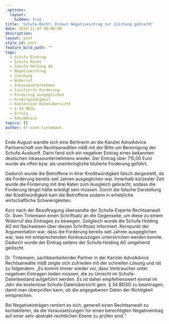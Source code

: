 ```yaml
---
_options:
  layout:
    hidden: true
title: 'Schufa-Recht: Erneut Negativeintrag zur Löschung gebracht'
date: 2016-11-07 00:00:00
description:
layout: post
style_id: post
feature_bild_path: ""
tags:
  - Schufa Eintrag
  - Schufa Recht
  - Schufa Holding AG
  - Negativeintrag
  - Löschung
  - Widerruf
  - Inkassounternehmen
  - titulierte Forderung
  - Forderung ausgeglichen
  - Kreditwürdigkeit
  - kostenlose Datenübersicht
  - § 34 BDSG
  - Erfolg
  - AdovAdvice
topics: []
author: dr-sven-tintemann
---
```



Ende August wandte sich eine Berlinerin an die Kanzlei AdvoAdvice Partnerschaft von Rechtsanwälten mbB mit der Bitte um Bereinigung der Schufa-Auskunft. Darin fand sich ein negativer Eintrag eines bekannten deutschen Inkassounternehmens wieder. Der Eintrag über 715,00 Euro wurde als offen bzw. als uneinbringliche titulierte Forderung geführt.

Dadurch wurde die Betroffene in ihrer Kreditwürdigkeit falsch dargestellt, da die Forderung bereits seit Jahren ausgeglichen war. Innerhalb kürzester Zeit wurde die Forderung mit drei Raten zum Ausgleich gebracht, sodass die Forderung längst hätte erledigt sein müssen. Durch die falsche Darstellung der Kreditwürdigkeit kam die Betroffene sodann in erhebliche wirtschaftliche Schwierigkeiten.

Kurz nach der Beauftragung übersandte der Schufa-Experte Rechtsanwalt Dr. Sven Tintemann einen Schriftsatz an die Gegenseite, um diese zu einem Widerruf des Eintrages zu bewegen. Zeitgleich wurde die Schufa Holding AG mit Nachweisen über diesen Schriftsatz informiert. Kernpunkt der Argumentation war, dass die Forderung bereits seit Jahren ausgeglichen war, was mit entsprechenden Kontoauszügen unterstrichen werden konnte. Dadurch wurde der Eintrag seitens der Schufa Holding AG umgehend gelöscht.

Dr. Tintemann, sachbearbeitender Partner in der Kanzlei AdvoAdvice Rechtsanwälte mbB zeigte sich zufrieden mit der schnellen Lösung und rät zu folgendem: „Es kommt immer wieder vor, dass Verbraucher unter negativen Eintragen leiden müssen, die zu Unrecht im Schufa-Datenbestand aufgeführt werden. Es ist daher empfehlenswert einmal im Jahr die kostenlose Schufa-Datenübersicht gem. § 34 BDSG zu beantragen, damit man überprüfen kann, ob die angegebenen Daten der Richtigkeit entsprechen.

Bei Negativeinträgen rentiert es sich, generell einen Rechtsanwalt zu kontaktieren, da die Voraussetzungen für einen berechtigten Negativeintrag auf einer sehr abstrakt-rechtlichen Ebene zu prüfen sind.“